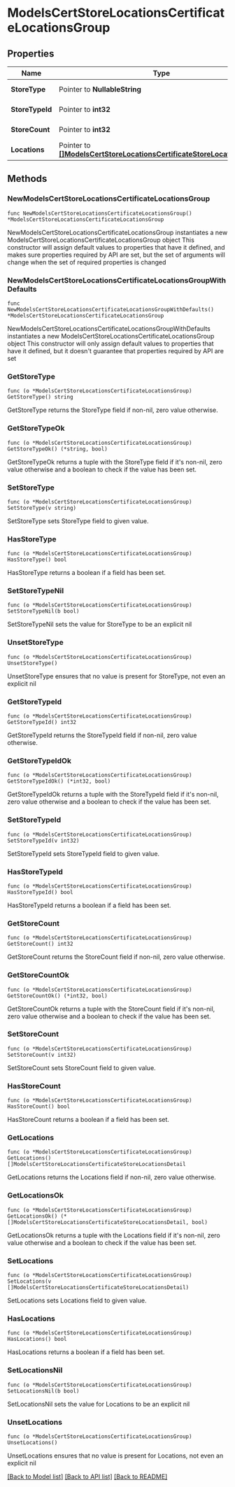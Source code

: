 # ModelsCertStoreLocationsCertificateLocationsGroup

## Properties

Name | Type | Description | Notes
------------ | ------------- | ------------- | -------------
**StoreType** | Pointer to **NullableString** |  | [optional] [readonly] 
**StoreTypeId** | Pointer to **int32** |  | [optional] [readonly] 
**StoreCount** | Pointer to **int32** |  | [optional] [readonly] 
**Locations** | Pointer to [**[]ModelsCertStoreLocationsCertificateStoreLocationsDetail**](ModelsCertStoreLocationsCertificateStoreLocationsDetail.md) |  | [optional] 

## Methods

### NewModelsCertStoreLocationsCertificateLocationsGroup

`func NewModelsCertStoreLocationsCertificateLocationsGroup() *ModelsCertStoreLocationsCertificateLocationsGroup`

NewModelsCertStoreLocationsCertificateLocationsGroup instantiates a new ModelsCertStoreLocationsCertificateLocationsGroup object
This constructor will assign default values to properties that have it defined,
and makes sure properties required by API are set, but the set of arguments
will change when the set of required properties is changed

### NewModelsCertStoreLocationsCertificateLocationsGroupWithDefaults

`func NewModelsCertStoreLocationsCertificateLocationsGroupWithDefaults() *ModelsCertStoreLocationsCertificateLocationsGroup`

NewModelsCertStoreLocationsCertificateLocationsGroupWithDefaults instantiates a new ModelsCertStoreLocationsCertificateLocationsGroup object
This constructor will only assign default values to properties that have it defined,
but it doesn't guarantee that properties required by API are set

### GetStoreType

`func (o *ModelsCertStoreLocationsCertificateLocationsGroup) GetStoreType() string`

GetStoreType returns the StoreType field if non-nil, zero value otherwise.

### GetStoreTypeOk

`func (o *ModelsCertStoreLocationsCertificateLocationsGroup) GetStoreTypeOk() (*string, bool)`

GetStoreTypeOk returns a tuple with the StoreType field if it's non-nil, zero value otherwise
and a boolean to check if the value has been set.

### SetStoreType

`func (o *ModelsCertStoreLocationsCertificateLocationsGroup) SetStoreType(v string)`

SetStoreType sets StoreType field to given value.

### HasStoreType

`func (o *ModelsCertStoreLocationsCertificateLocationsGroup) HasStoreType() bool`

HasStoreType returns a boolean if a field has been set.

### SetStoreTypeNil

`func (o *ModelsCertStoreLocationsCertificateLocationsGroup) SetStoreTypeNil(b bool)`

 SetStoreTypeNil sets the value for StoreType to be an explicit nil

### UnsetStoreType
`func (o *ModelsCertStoreLocationsCertificateLocationsGroup) UnsetStoreType()`

UnsetStoreType ensures that no value is present for StoreType, not even an explicit nil
### GetStoreTypeId

`func (o *ModelsCertStoreLocationsCertificateLocationsGroup) GetStoreTypeId() int32`

GetStoreTypeId returns the StoreTypeId field if non-nil, zero value otherwise.

### GetStoreTypeIdOk

`func (o *ModelsCertStoreLocationsCertificateLocationsGroup) GetStoreTypeIdOk() (*int32, bool)`

GetStoreTypeIdOk returns a tuple with the StoreTypeId field if it's non-nil, zero value otherwise
and a boolean to check if the value has been set.

### SetStoreTypeId

`func (o *ModelsCertStoreLocationsCertificateLocationsGroup) SetStoreTypeId(v int32)`

SetStoreTypeId sets StoreTypeId field to given value.

### HasStoreTypeId

`func (o *ModelsCertStoreLocationsCertificateLocationsGroup) HasStoreTypeId() bool`

HasStoreTypeId returns a boolean if a field has been set.

### GetStoreCount

`func (o *ModelsCertStoreLocationsCertificateLocationsGroup) GetStoreCount() int32`

GetStoreCount returns the StoreCount field if non-nil, zero value otherwise.

### GetStoreCountOk

`func (o *ModelsCertStoreLocationsCertificateLocationsGroup) GetStoreCountOk() (*int32, bool)`

GetStoreCountOk returns a tuple with the StoreCount field if it's non-nil, zero value otherwise
and a boolean to check if the value has been set.

### SetStoreCount

`func (o *ModelsCertStoreLocationsCertificateLocationsGroup) SetStoreCount(v int32)`

SetStoreCount sets StoreCount field to given value.

### HasStoreCount

`func (o *ModelsCertStoreLocationsCertificateLocationsGroup) HasStoreCount() bool`

HasStoreCount returns a boolean if a field has been set.

### GetLocations

`func (o *ModelsCertStoreLocationsCertificateLocationsGroup) GetLocations() []ModelsCertStoreLocationsCertificateStoreLocationsDetail`

GetLocations returns the Locations field if non-nil, zero value otherwise.

### GetLocationsOk

`func (o *ModelsCertStoreLocationsCertificateLocationsGroup) GetLocationsOk() (*[]ModelsCertStoreLocationsCertificateStoreLocationsDetail, bool)`

GetLocationsOk returns a tuple with the Locations field if it's non-nil, zero value otherwise
and a boolean to check if the value has been set.

### SetLocations

`func (o *ModelsCertStoreLocationsCertificateLocationsGroup) SetLocations(v []ModelsCertStoreLocationsCertificateStoreLocationsDetail)`

SetLocations sets Locations field to given value.

### HasLocations

`func (o *ModelsCertStoreLocationsCertificateLocationsGroup) HasLocations() bool`

HasLocations returns a boolean if a field has been set.

### SetLocationsNil

`func (o *ModelsCertStoreLocationsCertificateLocationsGroup) SetLocationsNil(b bool)`

 SetLocationsNil sets the value for Locations to be an explicit nil

### UnsetLocations
`func (o *ModelsCertStoreLocationsCertificateLocationsGroup) UnsetLocations()`

UnsetLocations ensures that no value is present for Locations, not even an explicit nil

[[Back to Model list]](../README.md#documentation-for-models) [[Back to API list]](../README.md#documentation-for-api-endpoints) [[Back to README]](../README.md)


